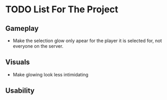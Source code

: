# TODO List For The Project

## Gameplay

* Make the selection glow only apear for the player it is selected for, not everyone on the server.

## Visuals

* Make glowing look less intimidating

## Usability
